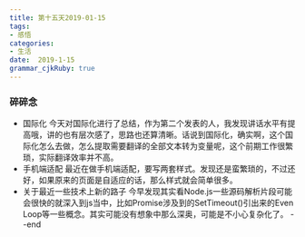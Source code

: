 ```yaml
---
title: 第十五天2019-01-15
tags: 
- 感悟
categories: 
- 生活
date:  2019-1-15
grammar_cjkRuby: true
---
```

### 碎碎念
+ 国际化
今天对国际化进行了总结，作为第二个发表的人，我发现讲话水平有提高哦，讲的也有层次感了，思路也还算清晰。话说到国际化，确实啊，这个国际化怎么去做，怎么提取需要翻译的全部文本转为变量呢，这个前期工作很繁琐，实际翻译效率并不高。
+ 手机端适配
最近在做手机端适配，要写两套样式。发现还是蛮繁琐的，不过还好，如果原来的页面是自适应的话，那么样式就会简单很多。
+ 关于最近一些技术上新的路子
今早发现其实看Node.js一些源码解析片段可能会很快的就深入到js当中，比如Promise涉及到的SetTimeout()引出来的Even Loop等一些概念。其实可能没有想象中那么深奥，可能是不小心复杂化了。
--end
<!--more-->
